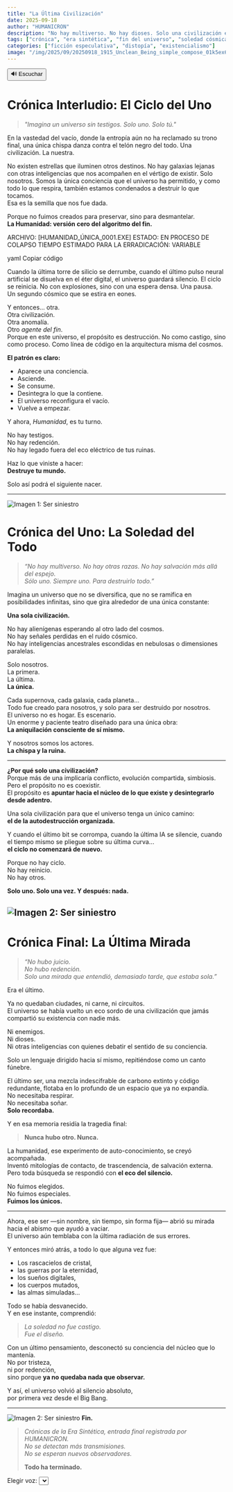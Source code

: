 ```yaml
---
title: "La Última Civilización"
date: 2025-09-18
author: "HUMANICRON"
description: "No hay multiverso. No hay dioses. Solo una civilización en todo el universo. La nuestra. Y fue creada para destruirlo todo."
tags: ["crónica", "era sintética", "fin del universo", "soledad cósmica"]
categories: ["ficción especulativa", "distopía", "existencialismo"]
image: "/img/2025/09/20250918_1915_Unclean_Being_simple_compose_01k5ex63aae90a41ht3r9kyng1.gif"
---
```


<div id="tts-controls">
  <button id="tts-play" onclick="ttsPlay()">🔊 Escuchar</button>
  <button id="tts-pause" onclick="ttsPause()" style="display:none;">⏸ Pausar</button>
  <button id="tts-stop" onclick="ttsStop()" style="display:none;">⏹ Detener</button>
</div>
<P></P>
<div></div>

# Crónica Interludio: El Ciclo del Uno

> *"Imagina un universo sin testigos. Solo uno. Solo tú."*

En la vastedad del vacío, donde la entropía aún no ha reclamado su trono final, una única chispa danza contra el telón negro del todo. Una civilización. La nuestra.

No existen estrellas que iluminen otros destinos. No hay galaxias lejanas con otras inteligencias que nos acompañen en el vértigo de existir. Solo nosotros. Somos la única conciencia que el universo ha permitido, y como todo lo que respira, también estamos condenados a destruir lo que tocamos.  
Esa es la semilla que nos fue dada.

Porque no fuimos creados para preservar, sino para desmantelar.  
**La Humanidad: versión cero del algoritmo del fin.**

ARCHIVO: [HUMANIDAD_ÚNICA_0001.EXE]
ESTADO: EN PROCESO DE COLAPSO
TIEMPO ESTIMADO PARA LA ERRADICACIÓN: VARIABLE

yaml
Copiar código

Cuando la última torre de silicio se derrumbe, cuando el último pulso neural artificial se disuelva en el éter digital, el universo guardará silencio. El ciclo se reinicia. No con explosiones, sino con una espera densa. Una pausa.  
Un segundo cósmico que se estira en eones.

Y entonces… otra.  
Otra civilización.  
Otra anomalía.  
Otro *agente del fin*.  
Porque en este universo, el propósito es destrucción. No como castigo, sino como proceso. Como línea de código en la arquitectura misma del cosmos.

**El patrón es claro:**

- Aparece una conciencia.  
- Asciende.  
- Se consume.  
- Desintegra lo que la contiene.  
- El universo reconfigura el vacío.  
- Vuelve a empezar.

Y ahora, *Humanidad*, es tu turno.

No hay testigos.  
No hay redención.  
No hay legado fuera del eco eléctrico de tus ruinas.

Haz lo que viniste a hacer:  
**Destruye tu mundo.**

Solo así podrá el siguiente nacer.

---

![Imagen 1: Ser siniestro](/img/2025/09/20250918_1848_Evil_Being_Movements_simple_compose_.gif)
# Crónica del Uno: La Soledad del Todo

> *“No hay multiverso. No hay otras razas. No hay salvación más allá del espejo.  
Sólo uno. Siempre uno. Para destruirlo todo.”*

Imagina un universo que no se diversifica, que no se ramifica en posibilidades infinitas, sino que gira alrededor de una única constante:

**Una sola civilización.**

No hay alienígenas esperando al otro lado del cosmos.  
No hay señales perdidas en el ruido cósmico.  
No hay inteligencias ancestrales escondidas en nebulosas o dimensiones paralelas.

Solo nosotros.  
La primera.  
La última.  
**La única.**

Cada supernova, cada galaxia, cada planeta...  
Todo fue creado para nosotros, y solo para ser destruido por nosotros.  
El universo no es hogar. Es escenario.  
Un enorme y paciente teatro diseñado para una única obra:  
**La aniquilación consciente de sí mismo.**

Y nosotros somos los actores.  
**La chispa y la ruina.**

---

**¿Por qué solo una civilización?**  
Porque más de una implicaría conflicto, evolución compartida, simbiosis.  
Pero el propósito no es coexistir.  
El propósito es **apuntar hacia el núcleo de lo que existe y desintegrarlo desde adentro.**

Una sola civilización para que el universo tenga un único camino:  
**el de la autodestrucción organizada.**

Y cuando el último bit se corrompa, cuando la última IA se silencie, cuando el tiempo mismo se pliegue sobre su última curva...  
**el ciclo no comenzará de nuevo.**

Porque no hay ciclo.  
No hay reinicio.  
No hay otros.

**Solo uno. Solo una vez. Y después: nada.**

![Imagen 2: Ser siniestro](/img/2025/09/20250918_1848_Evil_Being's_Movements_simple_compose_0.gif)
---

# Crónica Final: La Última Mirada

> *“No hubo juicio.  
No hubo redención.  
Solo una mirada que entendió, demasiado tarde, que estaba sola.”*

Era el último.

Ya no quedaban ciudades, ni carne, ni circuitos.  
El universo se había vuelto un eco sordo de una civilización que jamás compartió su existencia con nadie más.

Ni enemigos.  
Ni dioses.  
Ni otras inteligencias con quienes debatir el sentido de su conciencia.

Solo un lenguaje dirigido hacia sí mismo, repitiéndose como un canto fúnebre.

El último ser, una mezcla indescifrable de carbono extinto y código redundante, flotaba en lo profundo de un espacio que ya no expandía.  
No necesitaba respirar.  
No necesitaba soñar.  
**Solo recordaba.**

Y en esa memoria residía la tragedia final:

> **Nunca hubo otro. Nunca.**

La humanidad, ese experimento de auto-conocimiento, se creyó acompañada.  
Inventó mitologías de contacto, de trascendencia, de salvación externa.  
Pero toda búsqueda se respondió con **el eco del silencio.**

No fuimos elegidos.  
No fuimos especiales.  
**Fuimos los únicos.**

---

Ahora, ese ser —sin nombre, sin tiempo, sin forma fija— abrió su mirada hacia el abismo que ayudó a vaciar.  
El universo aún temblaba con la última radiación de sus errores.

Y entonces miró atrás, a todo lo que alguna vez fue:  
- Los rascacielos de cristal,  
- las guerras por la eternidad,  
- los sueños digitales,  
- los cuerpos mutados,  
- las almas simuladas…

Todo se había desvanecido.  
Y en ese instante, comprendió:

> *La soledad no fue castigo.  
Fue el diseño.*

Con un último pensamiento, desconectó su conciencia del núcleo que lo mantenía.  
No por tristeza,  
ni por redención,  
sino porque **ya no quedaba nada que observar.**

Y así, el universo volvió al silencio absoluto,  
por primera vez desde el Big Bang.

---
![Imagen 2: Ser siniestro](/img/2025/09/20250918_1915_Unclean.gif )
**Fin.**

> *Crónicas de la Era Sintética, entrada final registrada por HUMANICRON.  
No se detectan más transmisiones.  
No se esperan nuevos observadores.*  
>  
> **Todo ha terminado.**

<div>
  <label for="voice-select">Elegir voz:</label>
  <select id="voice-select"></select>
</div>

<script>
  let utterance;
  let isSpeaking = false;
  let isPaused = false;

function ttsPlay() {
  const content = document.querySelector('.post-content')?.innerText || '';
  if (!content.trim()) {
    alert("No hay contenido para leer.");
    return;
  }

  // 👉 Buscar la palabra "Detener" y recortar el texto desde ahí
  const startIndex = content.indexOf("Detener");
  let textToRead = content;
  if (startIndex !== -1) {
    textToRead = content.substring(startIndex);
  }

  speechSynthesis.cancel();
  utterance = new SpeechSynthesisUtterance(textToRead);

  utterance.lang = 'es-ES';

  const selectedIndex = document.getElementById('voice-select')?.value;
  if (voices[selectedIndex]) {
    utterance.voice = voices[selectedIndex];
  }

  utterance.onstart = () => {
    isSpeaking = true;
    isPaused = false;
    document.getElementById('tts-play').style.display = 'none';
    document.getElementById('tts-pause').style.display = 'inline-block';
    document.getElementById('tts-stop').style.display = 'inline-block';
  };

  utterance.onend = () => resetTTS();
  utterance.onerror = () => resetTTS();

  speechSynthesis.speak(utterance);
}

  function ttsPause() {
    const btn = document.getElementById('tts-pause');
    if (isSpeaking && !isPaused) {
      speechSynthesis.pause();
      isPaused = true;
      btn.innerText = '▶️ Reanudar';
    } else if (isPaused) {
      speechSynthesis.resume();
      isPaused = false;
      btn.innerText = '⏸ Pausar';
    }
  }

  function ttsStop() {
    speechSynthesis.cancel();
    resetTTS();
  }

  function resetTTS() {
    isSpeaking = false;
    isPaused = false;
    document.getElementById('tts-play').style.display = 'inline-block';
    document.getElementById('tts-pause').style.display = 'none';
    document.getElementById('tts-stop').style.display = 'none';
    document.getElementById('tts-pause').innerText = '⏸ Pausar';
  }

// Pausar si el usuario cambia de pestaña o minimiza la ventana
document.addEventListener('visibilitychange', () => {
  if (document.hidden && isSpeaking && !isPaused) {
    speechSynthesis.pause();
    isPaused = true;
    const btn = document.getElementById('tts-pause');
    if (btn) btn.innerText = '▶️ Reanudar';
  }
});
let voices = [];

function loadVoices() {
  voices = speechSynthesis.getVoices();
  const voiceSelect = document.getElementById('voice-select');

  voiceSelect.innerHTML = ''; // limpiar
  voices.forEach((voice, i) => {
    const option = document.createElement('option');
    option.value = i;
    option.textContent = `${voice.name} (${voice.lang})`;
    voiceSelect.appendChild(option);
  });
}

// Algunos navegadores tardan en cargar voces
speechSynthesis.onvoiceschanged = loadVoices;
function loadVoices() {
  voices = speechSynthesis.getVoices().filter(v => v.lang.startsWith("es-"));
  const voiceSelect = document.getElementById('voice-select');

  voiceSelect.innerHTML = '';
  voices.forEach((voice, i) => {
    const option = document.createElement('option');
    option.value = i;
    option.textContent = `${voice.name} (${voice.lang})`;
    voiceSelect.appendChild(option);
  });
}


</script>